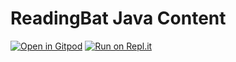 # ReadingBat Java Content


[![Open in Gitpod](https://gitpod.io/button/open-in-gitpod.svg)](https://gitpod.io/#https://github.com/pambrose/readingbat-java-content)
[![Run on Repl.it](https://repl.it/badge/github/pambrose/readingbat-java-content)](https://repl.it/github/pambrose/readingbat-java-content)
